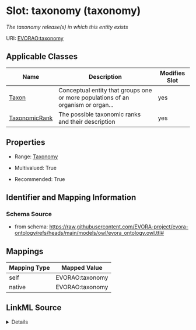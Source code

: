 

# Slot: taxonomy (taxonomy)


_The taxonomy release(s) in which this entity exists_





URI: [EVORAO:taxonomy](https://raw.githubusercontent.com/EVORA-project/evora-ontology/refs/heads/main/models/owl/evora_ontology.owl.ttl#taxonomy)



<!-- no inheritance hierarchy -->





## Applicable Classes

| Name | Description | Modifies Slot |
| --- | --- | --- |
| [Taxon](Taxon.md) | Conceptual entity that groups one or more populations of an organism or organ... |  yes  |
| [TaxonomicRank](TaxonomicRank.md) | The possible taxonomic ranks and their description |  yes  |







## Properties

* Range: [Taxonomy](Taxonomy.md)

* Multivalued: True

* Recommended: True





## Identifier and Mapping Information







### Schema Source


* from schema: https://raw.githubusercontent.com/EVORA-project/evora-ontology/refs/heads/main/models/owl/evora_ontology.owl.ttl#




## Mappings

| Mapping Type | Mapped Value |
| ---  | ---  |
| self | EVORAO:taxonomy |
| native | EVORAO:taxonomy |




## LinkML Source

<details>
```yaml
name: taxonomy
description: The taxonomy release(s) in which this entity exists
title: taxonomy
from_schema: https://raw.githubusercontent.com/EVORA-project/evora-ontology/refs/heads/main/models/owl/evora_ontology.owl.ttl#
rank: 1000
alias: taxonomy
domain_of:
- TaxonomicRank
- Taxon
range: Taxonomy
required: false
recommended: true
multivalued: true

```
</details>